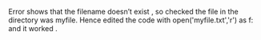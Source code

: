 Error shows that the filename doesn’t exist , so checked the file in the directory was myfile. Hence edited the code 
with open('myfile.txt','r') as f: and it worked . 